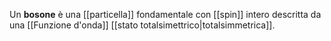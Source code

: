 Un **bosone** è una [[particella]] fondamentale con [[spin]] intero descritta da una [[Funzione d'onda]] [[stato totalsimettrico|totalsimmetrica]].